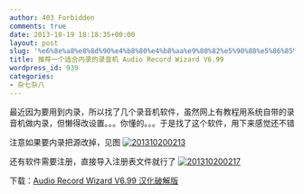 ```yaml
---
author: 403 Forbidden
comments: true
date: 2013-10-19 18:18:35+00:00
layout: post
slug: '%e6%8e%a8%e8%8d%90%e4%b8%80%e4%b8%aa%e9%80%82%e5%90%88%e5%86%85%e5%bd%95%e7%9a%84%e5%bd%95%e9%9f%b3%e6%9c%ba-audio-record-wizard-v6-99'
title: 推荐一个适合内录的录音机 Audio Record Wizard V6.99
wordpress_id: 939
categories:
- 杂七杂八
---
```

最近因为要用到内录，所以找了几个录音机软件，虽然网上有教程用系统自带的录音机做内录，但懒得改设置。。。你懂的。。。于是找了这个软件，用下来感觉还不错

注意如果要内录把源改掉，见图
[![201310200213](/uploads/201310//201310200213.jpg)](/uploads/201310//201310200213.jpg)

还有软件需要注册，直接导入注册表文件就行了
[![201310200217](/uploads/201310//201310200217.jpg)](/uploads/201310//201310200217.jpg)

下载：[Audio Record Wizard V6.99 汉化破解版](/uploads/201310//Audio-Record-Wizard-V6.99-汉化破解版.zip)
